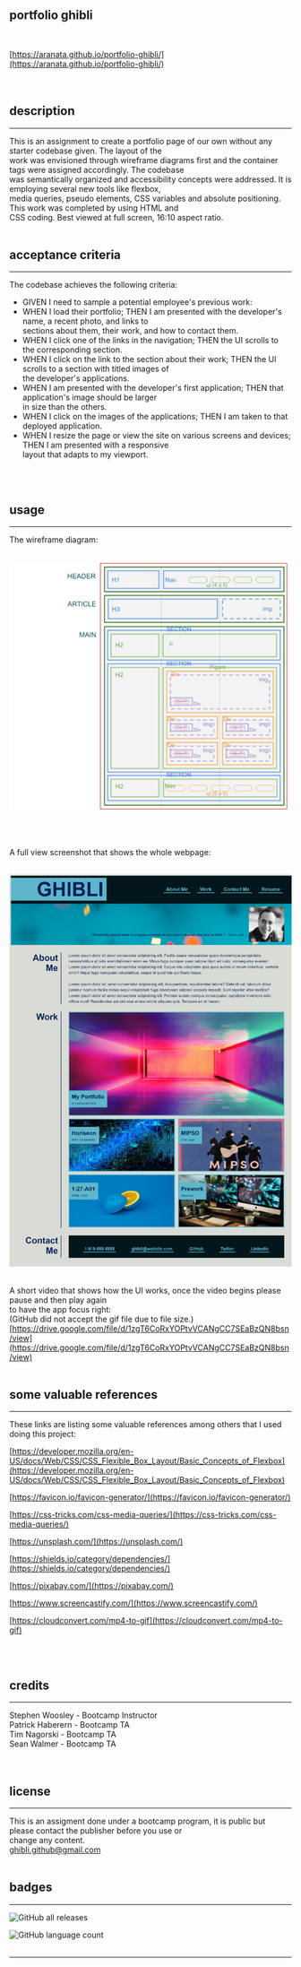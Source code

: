 <br>

## **portfolio ghibli**<br>
<br>

[https://aranata.github.io/portfolio-ghibli/](https://aranata.github.io/portfolio-ghibli/)<br>
<br>
<br>

## description

***

This is an assignment to create a portfolio page of our own without any starter codebase given. The layout of the<br>
work was envisioned through wireframe diagrams first and the container tags were assigned accordingly. The codebase<br>
was semantically organized and accessibility concepts were addressed. It is employing several new tools like flexbox,<br>
media queries, pseudo elements, CSS variables and absolute positioning. This work was completed by using HTML and<br>
CSS coding. Best viewed at full screen, 16:10 aspect ratio.<br>
<br>

## acceptance criteria

***

The codebase achieves the following criteria:<br>

* GIVEN I need to sample a potential employee's previous work:
* WHEN I load their portfolio; THEN I am presented with the developer's name, a recent photo, and links to<br>
sections about them, their work, and how to contact them.
* WHEN I click one of the links in the navigation; THEN the UI scrolls to the corresponding section.
* WHEN I click on the link to the section about their work; THEN the UI scrolls to a section with titled images of<br>
the developer's applications.
* WHEN I am presented with the developer's first application; THEN that application's image should be larger<br>
in size than the others.
* WHEN I click on the images of the applications; THEN I am taken to that deployed application.
* WHEN I resize the page or view the site on various screens and devices; THEN I am presented with a responsive<br>
layout that adapts to my viewport.
<br>
<br>

## usage

***

The wireframe diagram:<br>
<br>

![alt text](assets/images/wireframe-portfolio-ghibli-s.png)

<br>
<br>

A full view screenshot that shows the whole webpage:<br>
<br>

![alt text](assets/images/scrshot.png)
<br>
<br>

A short video that shows how the UI works, once the video begins please pause and then play again<br>
to have the app focus right:<br>
(GitHub did not accept the gif file due to file size.)
<br>
[https://drive.google.com/file/d/1zgT6CoRxYOPtvVCANgCC7SEaBzQN8bsn/view](https://drive.google.com/file/d/1zgT6CoRxYOPtvVCANgCC7SEaBzQN8bsn/view)
<br>
<br>

## some valuable references

***

These links are listing some valuable references among others that I used doing this project:

[https://developer.mozilla.org/en-US/docs/Web/CSS/CSS_Flexible_Box_Layout/Basic_Concepts_of_Flexbox](https://developer.mozilla.org/en-US/docs/Web/CSS/CSS_Flexible_Box_Layout/Basic_Concepts_of_Flexbox)

[https://favicon.io/favicon-generator/](https://favicon.io/favicon-generator/)

[https://css-tricks.com/css-media-queries/](https://css-tricks.com/css-media-queries/)

[https://unsplash.com/](https://unsplash.com/)

[https://shields.io/category/dependencies/](https://shields.io/category/dependencies/)

[https://pixabay.com/](https://pixabay.com/)

[https://www.screencastify.com/](https://www.screencastify.com/)

[https://cloudconvert.com/mp4-to-gif](https://cloudconvert.com/mp4-to-gif)

<br>
<br>

## credits

***

Stephen Woosley - Bootcamp Instructor<br>
Patrick Haberern - Bootcamp TA<br>
Tim Nagorski - Bootcamp TA<br>
Sean Walmer - Bootcamp TA<br>
<br>
<br>

## license

***

This is an assigment done under a bootcamp program, it is public but please contact the publisher before you use or<br>
change any content.<br>
ghibli.github@gmail.com
<br>
<br>

## badges

***

![GitHub all releases](https://img.shields.io/github/downloads/AranATA/accessible-horiseon/total)

![GitHub language count](https://img.shields.io/github/languages/count/AranATA/accessible-horiseon)
<br>
<br>

---
